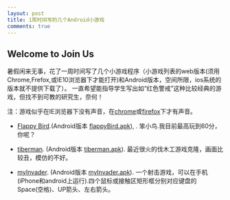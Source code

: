 ```yaml
---
layout: post
title: 1周时间写的几个Android小游戏
comments: true
---
```



## Welcome to Join Us

暑假闲来无事，花了一周时间写了几个小游戏程序（小游戏列表的web版本(须用Chrome,Frefox,或IE10浏览器下才能打开)和Android版本，空间所限，ios系统的版本就不提供下载了）。
一直希望能指导学生写出如“红色警戒”这种比较经典的游戏，但找不到可教的研究生，奈何！

注：游戏似乎在IE浏览器下没有声音，在[chrome](https://www.google.com/chrome/)或[firefox](https://www.mozilla.org/en-US/firefox/new/)下才有声音。

<!--more-->
  
* [Flappy Bird](http://hwdong.com/games/flappyBird).(Android版本 [flappyBird.apk](http://hwdong.com/games/flappyBird.apk)), . 笨小鸟.我目前最高玩到60分，你呢？

* [tiberman](http://hwdong.com/games/tiberman/). (Android版本 [tiberman.apk](http://hwdong.com/games/tiberman.apk)). 最近很火的伐木工游戏克隆，画面比较丑，模仿的不好。 

* [myInvader](http://hwdong.com/games/myInvader/). (Android版本 [myInvader.apk](http://hwdong.com/games/myInvader.apk)). 一个射击游戏，可以在手机(iPhone和android上运行).四个鼠标或接触区矩形框分别对应键盘的 Space(空格)、UP箭头、左右箭头。